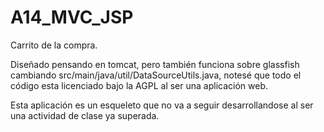 # A14_MVC_JSP
Carrito de la compra.

Diseñado pensando en tomcat, pero también funciona sobre glassfish cambiando src/main/java/util/DataSourceUtils.java, notesé que todo el código esta licenciado bajo la AGPL al ser una aplicación web.

Esta aplicación es un esqueleto que no va a seguir desarrollandose al ser una actividad de clase ya superada.
